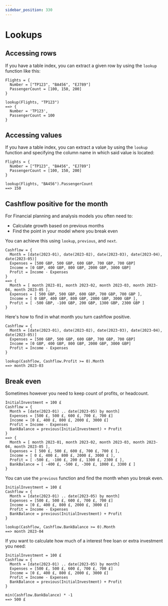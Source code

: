 ```yaml
---
sidebar_position: 330
---
```


# Lookups

## Accessing rows

If you have a table index, you can extract a given row by using the `lookup` function like this:

```deci live
Flights = {
  Number = ["TP123", "BA456", "EJ789"]
  PassengerCount = [100, 150, 200]
}

lookup(Flights, "TP123")
==> {
  Number = 'TP123',
  PassengerCount = 100
}
```

## Accessing values

If you have a table index, you can extract a value by using the `lookup` function and specifying the column name in which said value is located:

```deci live
Flights = {
  Number = ["TP123", "BA456", "EJ789"]
  PassengerCount = [100, 150, 200]
}

lookup(Flights, "BA456").PassengerCount
==> 150
```

## Cashflow positive for the month

For Financial planning and analysis models you often need to:

- Calculate growth based on previous months
- Find the point in your model where you break even

You can achieve this using `lookup`, `previous`, and `next`.

```deci live
Cashflow = {
  Month = [date(2023-01), date(2023-02), date(2023-03), date(2023-04), date(2023-05)]
  Expenses = [500 GBP, 500 GBP, 600 GBP, 700 GBP, 700 GBP]
  Income = [0 GBP, 400 GBP, 800 GBP, 2000 GBP, 3000 GBP]
  Profit = Income - Expenses
}
==> {
  Month = [ month 2023-01, month 2023-02, month 2023-03, month 2023-04, month 2023-05 ],
  Expenses = [ 500 GBP, 500 GBP, 600 GBP, 700 GBP, 700 GBP ],
  Income = [ 0 GBP, 400 GBP, 800 GBP, 2000 GBP, 3000 GBP ],
  Profit = [ -500 GBP, -100 GBP, 200 GBP, 1300 GBP, 2300 GBP ]
}
```

Here's how to find in what month you turn cashflow positive.

```deci live
Cashflow = {
  Month = [date(2023-01), date(2023-02), date(2023-03), date(2023-04), date(2023-05)]
  Expenses = [500 GBP, 500 GBP, 600 GBP, 700 GBP, 700 GBP]
  Income = [0 GBP, 400 GBP, 800 GBP, 2000 GBP, 3000 GBP]
  Profit = Income - Expenses
}

lookup(Cashflow, Cashflow.Profit >= 0).Month
==> month 2023-03
```

## Break even

Sometimes however you need to keep count of profits, or headcount.

```deci live
InitialInvestment = 100 £
Cashflow = {
  Month = [date(2023-01) .. date(2023-05) by month]
  Expenses = [500 £, 500 £, 600 £, 700 £, 700 £]
  Income = [0 £, 400 £, 800 £, 2000 £, 3000 £]
  Profit = Income - Expenses
  BankBalance = previous(InitialInvestment) + Profit
}
==> {
  Month = [ month 2023-01, month 2023-02, month 2023-03, month 2023-04, month 2023-05 ],
  Expenses = [ 500 £, 500 £, 600 £, 700 £, 700 £ ],
  Income = [ 0 £, 400 £, 800 £, 2000 £, 3000 £ ],
  Profit = [ -500 £, -100 £, 200 £, 1300 £, 2300 £ ],
  BankBalance = [ -400 £, -500 £, -300 £, 1000 £, 3300 £ ]
}
```

You can use the `previous` function and find the month when you break even.

```deci live
InitialInvestment = 100 £
Cashflow = {
  Month = [date(2023-01) .. date(2023-05) by month]
  Expenses = [500 £, 500 £, 600 £, 700 £, 700 £]
  Income = [0 £, 400 £, 800 £, 2000 £, 3000 £]
  Profit = Income - Expenses
  BankBalance = previous(InitialInvestment) + Profit
}

lookup(Cashflow, Cashflow.BankBalance >= 0).Month
==> month 2023-04
```

If you want to calculate how much of a interest free loan or extra investment you need:

```deci live
InitialInvestment = 100 £
Cashflow = {
  Month = [date(2023-01) .. date(2023-05) by month]
  Expenses = [500 £, 500 £, 600 £, 700 £, 700 £]
  Income = [0 £, 400 £, 800 £, 2000 £, 3000 £]
  Profit = Income - Expenses
  BankBalance = previous(InitialInvestment) + Profit
}

min(Cashflow.BankBalance) * -1
==> 500 £
```

